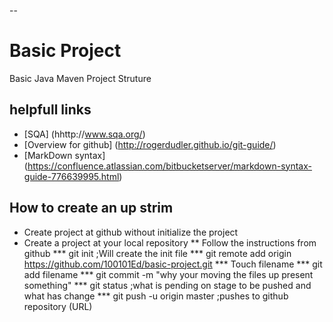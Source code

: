 --
# Basic Project
Basic Java Maven Project Struture
## helpfull links
* [SQA] (hhttp://www.sqa.org/)
* [Overview for github] (http://rogerdudler.github.io/git-guide/)
* [MarkDown syntax] (https://confluence.atlassian.com/bitbucketserver/markdown-syntax-guide-776639995.html)

## How to create an up strim
* Create project at github without initialize the project
* Create a project at your local repository
** Follow the instructions from github 
*** git init ;Will create the init file
*** git remote add origin https://github.com/100101Ed/basic-project.git
*** Touch filename
*** git add filename 
*** git commit -m "why your moving the files up present something"
*** git status ;what is pending on stage to be pushed and what has change
*** git push -u origin master ;pushes to github repository (URL)
